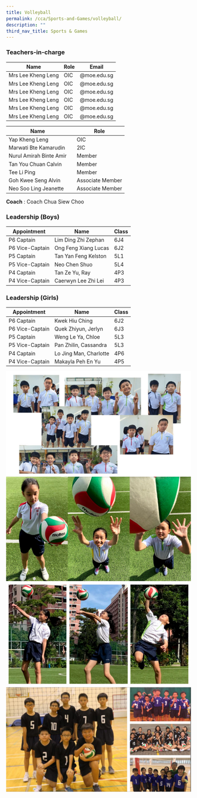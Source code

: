 ```yaml
---
title: Volleyball
permalink: /cca/Sports-and-Games/volleyball/
description: ""
third_nav_title: Sports & Games
---
```

### Teachers-in-charge



| Name | Role | Email |
| -------- | -------- | -------- |
| Mrs Lee Kheng Leng     | OIC     | @moe.edu.sg     |
| Mrs Lee Kheng Leng     | OIC     | @moe.edu.sg     |
| Mrs Lee Kheng Leng     | OIC     | @moe.edu.sg     |
| Mrs Lee Kheng Leng     | OIC     | @moe.edu.sg     |
| Mrs Lee Kheng Leng     | OIC     | @moe.edu.sg     |
| Mrs Lee Kheng Leng     | OIC     | @moe.edu.sg     |



| Name |  | Role |
| -------- | -------- | -------- |
| Yap Kheng Leng    |      | OIC    |
| Marwati Bte Kamarudin   |      | 2IC    |
| Nurul Amirah Binte Amir   |      | Member  |
| Tan You Chuan Calvin    |      | Member    |
| Tee Li Ping    |      | Member    |
| Goh Kwee Seng Alvin   |      | Associate Member    |
| Neo Soo Ling Jeanette   |      | Associate Member    |

**Coach**  :     Coach Chua Siew Choo





### Leadership (Boys)



| Appointment | Name | Class |
| -------- | -------- | -------- |
| P6 Captain     | Lim Ding Zhi Zephan    | 6J4     |
| P6 Vice-Captain     | Ong Feng Xiang Lucas    | 6J2     |
| P5 Captain     | Tan Yan Feng Kelston    | 5L1     |
| P5 Vice-Captain     | Neo Chen Shuo    | 5L4     |
| P4 Captain     | Tan Ze Yu, Ray   | 4P3     |
| P4 Vice-Captain     |   Caerwyn Lee Zhi Lei  | 4P3     |



	


### Leadership (Girls)

| Appointment | Name | Class |
| -------- | -------- | -------- |
| P6 Captain     | Kwek Hiu Ching    | 6J2     |
| P6 Vice-Captain     | Quek Zhiyun, Jerlyn    | 6J3     |
| P5 Captain     | Weng Le Ya, Chloe    | 5L3     |
| P5 Vice-Captain     | Pan Zhilin, Cassandra    | 5L3     |
| P4 Captain     | Lo Jing Man, Charlotte   | 4P6     |
| P4 Vice-Captain     |  Makayla Peh En Yu  | 4P5     |



	



![](/images/volleyball2021-01.jpg)
![](/images/volleyball2021-02-scaled.jpg)
![](/images/volleyball2021-03-scaled.jpg)
![](/images/volleyball2021-04-scaled.jpg)